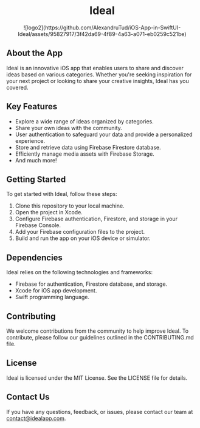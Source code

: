 <h1 align="center">Ideal</h1>

<p align="center">
    ![logo2](https://github.com/AlexandruTud/iOS-App-in-SwiftUI-Ideal/assets/95827917/3f42da69-4f89-4a63-a071-eb0259c521be)
</p>


<h2>About the App</h2>
<p>Ideal is an innovative iOS app that enables users to share and discover ideas based on various categories. Whether you're seeking inspiration for your next project or looking to share your creative insights, Ideal has you covered.</p>

<h2>Key Features</h2>
<ul>
        <li>Explore a wide range of ideas organized by categories.</li>
        <li>Share your own ideas with the community.</li>
        <li>User authentication to safeguard your data and provide a personalized experience.</li>
        <li>Store and retrieve data using Firebase Firestore database.</li>
        <li>Efficiently manage media assets with Firebase Storage.</li>
        <li>And much more!</li>
    </ul>

  <h2>Getting Started</h2>
    <p>To get started with Ideal, follow these steps:</p>
    <ol>
        <li>Clone this repository to your local machine.</li>
        <li>Open the project in Xcode.</li>
        <li>Configure Firebase authentication, Firestore, and storage in your Firebase Console.</li>
        <li>Add your Firebase configuration files to the project.</li>
        <li>Build and run the app on your iOS device or simulator.</li>
    </ol>

  <h2>Dependencies</h2>
    <p>Ideal relies on the following technologies and frameworks:</p>
    <ul>
        <li>Firebase for authentication, Firestore database, and storage.</li>
        <li>Xcode for iOS app development.</li>
        <li>Swift programming language.</li>
        <!-- Add any additional dependencies here -->
    </ul>

<h2>Contributing</h2>
    <p>We welcome contributions from the community to help improve Ideal. To contribute, please follow our guidelines outlined in the CONTRIBUTING.md file.</p>

  <h2>License</h2>
    <p>Ideal is licensed under the MIT License. See the LICENSE file for details.</p>

  <h2>Contact Us</h2>
    <p>If you have any questions, feedback, or issues, please contact our team at <a href="mailto:contact@idealapp.com">contact@idealapp.com</a>.</p>


